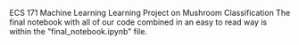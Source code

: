 ECS 171 Machine Learning Learning Project on Mushroom Classification
The final notebook with all of our code combined in an easy to read way is within the "final_notebook.ipynb" file.
